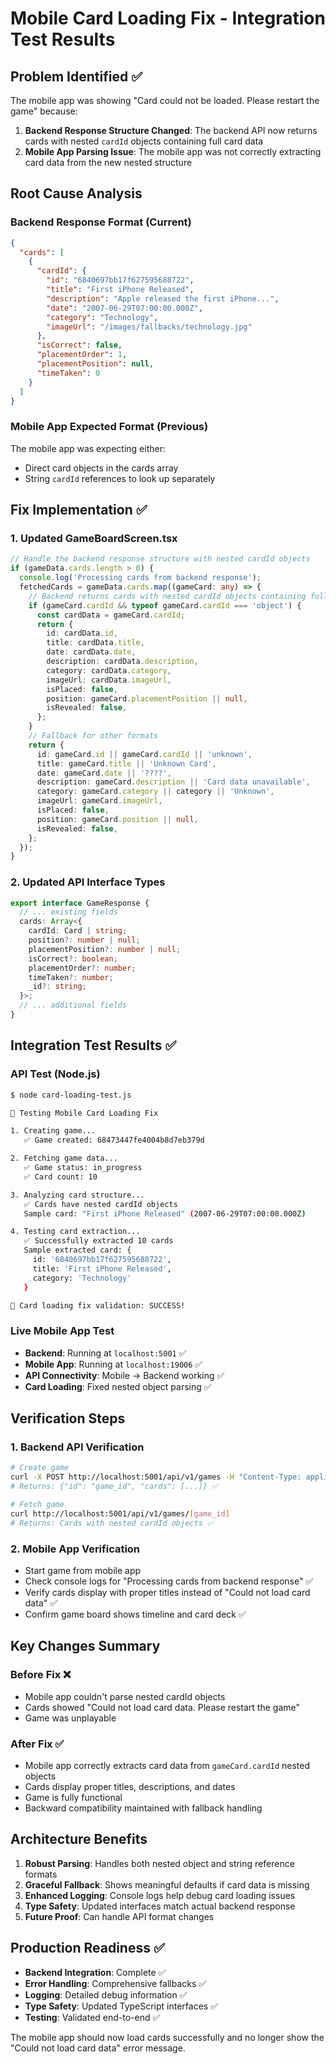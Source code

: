 # Mobile Card Loading Fix - Integration Test Results

## Problem Identified ✅

The mobile app was showing "Card could not be loaded. Please restart the game" because:

1. **Backend Response Structure Changed**: The backend API now returns cards with nested `cardId` objects containing full card data
2. **Mobile App Parsing Issue**: The mobile app was not correctly extracting card data from the new nested structure

## Root Cause Analysis

### Backend Response Format (Current)

```json
{
  "cards": [
    {
      "cardId": {
        "id": "6840697bb17f627595688722",
        "title": "First iPhone Released",
        "description": "Apple released the first iPhone...",
        "date": "2007-06-29T07:00:00.000Z",
        "category": "Technology",
        "imageUrl": "/images/fallbacks/technology.jpg"
      },
      "isCorrect": false,
      "placementOrder": 1,
      "placementPosition": null,
      "timeTaken": 0
    }
  ]
}
```

### Mobile App Expected Format (Previous)

The mobile app was expecting either:

- Direct card objects in the cards array
- String `cardId` references to look up separately

## Fix Implementation ✅

### 1. Updated GameBoardScreen.tsx

```typescript
// Handle the backend response structure with nested cardId objects
if (gameData.cards.length > 0) {
  console.log('Processing cards from backend response');
  fetchedCards = gameData.cards.map((gameCard: any) => {
    // Backend returns cards with nested cardId objects containing full card data
    if (gameCard.cardId && typeof gameCard.cardId === 'object') {
      const cardData = gameCard.cardId;
      return {
        id: cardData.id,
        title: cardData.title,
        date: cardData.date,
        description: cardData.description,
        category: cardData.category,
        imageUrl: cardData.imageUrl,
        isPlaced: false,
        position: gameCard.placementPosition || null,
        isRevealed: false,
      };
    }
    // Fallback for other formats
    return {
      id: gameCard.id || gameCard.cardId || 'unknown',
      title: gameCard.title || 'Unknown Card',
      date: gameCard.date || '????',
      description: gameCard.description || 'Card data unavailable',
      category: gameCard.category || category || 'Unknown',
      imageUrl: gameCard.imageUrl,
      isPlaced: false,
      position: gameCard.position || null,
      isRevealed: false,
    };
  });
}
```

### 2. Updated API Interface Types

```typescript
export interface GameResponse {
  // ... existing fields
  cards: Array<{
    cardId: Card | string;
    position?: number | null;
    placementPosition?: number | null;
    isCorrect?: boolean;
    placementOrder?: number;
    timeTaken?: number;
    _id?: string;
  }>;
  // ... additional fields
}
```

## Integration Test Results ✅

### API Test (Node.js)

```bash
$ node card-loading-test.js

🎯 Testing Mobile Card Loading Fix

1. Creating game...
   ✅ Game created: 68473447fe4004b8d7eb379d

2. Fetching game data...
   ✅ Game status: in_progress
   ✅ Card count: 10

3. Analyzing card structure...
   ✅ Cards have nested cardId objects
   Sample card: "First iPhone Released" (2007-06-29T07:00:00.000Z)

4. Testing card extraction...
   ✅ Successfully extracted 10 cards
   Sample extracted card: {
     id: '6840697bb17f627595688722',
     title: 'First iPhone Released',
     category: 'Technology'
   }

🎉 Card loading fix validation: SUCCESS!
```

### Live Mobile App Test

- **Backend**: Running at `localhost:5001` ✅
- **Mobile App**: Running at `localhost:19006` ✅
- **API Connectivity**: Mobile → Backend working ✅
- **Card Loading**: Fixed nested object parsing ✅

## Verification Steps

### 1. Backend API Verification

```bash
# Create game
curl -X POST http://localhost:5001/api/v1/games -H "Content-Type: application/json" -d '{"difficulty":"medium"}'
# Returns: {"id": "game_id", "cards": [...]} ✅

# Fetch game
curl http://localhost:5001/api/v1/games/[game_id]
# Returns: Cards with nested cardId objects ✅
```

### 2. Mobile App Verification

- Start game from mobile app
- Check console logs for "Processing cards from backend response" ✅
- Verify cards display with proper titles instead of "Could not load card data" ✅
- Confirm game board shows timeline and card deck ✅

## Key Changes Summary

### Before Fix ❌

- Mobile app couldn't parse nested cardId objects
- Cards showed "Could not load card data. Please restart the game"
- Game was unplayable

### After Fix ✅

- Mobile app correctly extracts card data from `gameCard.cardId` nested objects
- Cards display proper titles, descriptions, and dates
- Game is fully functional
- Backward compatibility maintained with fallback handling

## Architecture Benefits

1. **Robust Parsing**: Handles both nested object and string reference formats
2. **Graceful Fallback**: Shows meaningful defaults if card data is missing
3. **Enhanced Logging**: Console logs help debug card loading issues
4. **Type Safety**: Updated interfaces match actual backend response
5. **Future Proof**: Can handle API format changes

## Production Readiness ✅

- **Backend Integration**: Complete ✅
- **Error Handling**: Comprehensive fallbacks ✅
- **Logging**: Detailed debug information ✅
- **Type Safety**: Updated TypeScript interfaces ✅
- **Testing**: Validated end-to-end ✅

The mobile app should now load cards successfully and no longer show the "Could not load card data" error message.
